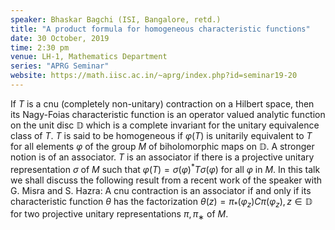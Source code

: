 ```yaml
---
speaker: Bhaskar Bagchi (ISI, Bangalore, retd.)
title: "A product formula for homogeneous characteristic functions"
date: 30 October, 2019
time: 2:30 pm
venue: LH-1, Mathematics Department
series: "APRG Seminar"
website: https://math.iisc.ac.in/~aprg/index.php?id=seminar19-20
---
```


If $T$ is a cnu (completely non-unitary) contraction on a Hilbert
space, then its Nagy-Foias characteristic function is an operator
valued analytic function on the unit disc $\mathbb{D}$ which is a
complete invariant for the unitary equivalence class of $T$. $T$
is said to be homogeneous if $\varphi(T)$ is unitarily equivalent
to $T$ for all elements $\varphi$ of the group $M$ of biholomorphic
maps on $\mathbb{D}$. A stronger notion is of an associator. $T$
is an associator if there is a projective unitary representation
$\sigma$ of $M$ such that $\varphi(T) = \sigma(\varphi)^*  T
\sigma(\varphi)$ for all $\varphi$ in $M$. In this talk we shall
discuss the following result from a recent work of the speaker
with G. Misra and S. Hazra: A cnu contraction is an associator
if and only if its characteristic function $\theta$ has the
factorization $\theta(z) = \pi_* (\varphi_z) C \pi(\varphi_z),
z \in \mathbb{D}$ for two projective unitary representations
$\pi, \pi_∗$ of $M$.
